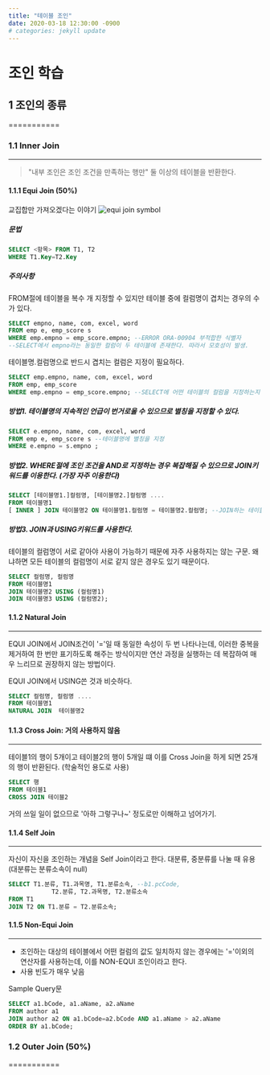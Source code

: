```yaml
---
title: "테이블 조인"
date: 2020-03-18 12:30:00 -0900
# categories: jekyll update
---
```


# 조인 학습

## 1 조인의 종류

===========

### 1.1 Inner Join

---

> "내부 조인은 조인 조건을 만족하는 행만" 둘 이상의 테이블을 반환한다.

#### 1.1.1 Equi Join (50%)

교집합만 가져오겠다는 이야기
![equi join symbol](https://encrypted-tbn0.gstatic.com/images?q=tbn%3AANd9GcQ1C9hfkZSF-ZTp0iAfQ_tJ7NTLUw3jU8f3Te3wcs-OXoG4e8p5)

##### 문법

```sql
SELECT <항목> FROM T1, T2
WHERE T1.Key=T2.Key
```

##### 주의사항

FROM절에 테이블을 복수 개 지정할 수 있지만 테이블 중에 컬럼명이 겹치는 경우의 수가 있다.

```sql
SELECT empno, name, com, excel, word
FROM emp e, emp_score s
WHERE emp.empno = emp_score.empno; --ERROR ORA-00904 부적합한 식별자
--SELECT에서 empno라는 동일한 컬럼이 두 테이블에 존재한다. 따라서 모호성이 발생.
```

테이블명.컬럼명으로 반드시 겹치는 컬럼은 지정이 필요하다.

```sql
SELECT emp.empno, name, com, excel, word
FROM emp, emp_score
WHERE emp.empno = emp_score.empno; --SELECT에 어떤 테이블의 컬럼을 지정하는지 설정해 주었음.
```

##### 방법1. 테이블명의 지속적인 언급이 번거로울 수 있으므로 별칭을 지정할 수 있다.

```sql
SELECT e.empno, name, com, excel, word
FROM emp e, emp_score s --테이블명에 별칭을 지정
WHERE e.empno = s.empno ;
```

##### 방법2. WHERE절에 조인 조건을 AND로 지정하는 경우 복잡해질 수 있으므로 JOIN키워드를 이용한다. (가장 자주 이용한다)

```sql
SELECT [테이블명1.]컬럼명, [테이블명2.]컬럼명 ....
FROM 테이블명1
[ INNER ] JOIN 테이블명2 ON 테이블명1.컬럼명 = 테이블명2.컬럼명; --JOIN하는 테이블이 많아지는 경우에 편리
```

##### 방법3. JOIN과 USING키워드를 사용한다.

테이블의 컬럼명이 서로 같아야 사용이 가능하기 때문에 자주 사용하지는 않는 구문.
왜냐하면 모든 테이블의 컬럼명이 서로 같지 않은 경우도 있기 때문이다.

```sql
SELECT 컬럼명, 컬럼명
FROM 테이블명1
JOIN 테이블명2 USING (컬럼명1)
JOIN 테이블명3 USING (컬럼명2);
```

#### 1.1.2 Natural Join

---

EQUI JOIN에서 JOIN조건이 '='일 때 동일한 속성이 두 번 나타나는데, 이러한 중복을 제거하여 한 번만 표기하도록 해주는 방식이지만 연산 과정을 실행하는 데 복잡하여 매우 느리므로 권장하지 않는 방법이다.

EQUI JOIN에서 USING쓴 것과 비슷하다.

```sql
SELECT 컬럼명, 컬럼명 ....
FROM 테이블명1
NATURAL JOIN  테이블명2
```

#### 1.1.3 Cross Join: 거의 사용하지 않음

---

테이블1의 행이 5개이고 테이블2의 행이 5개일 떄 이를 Cross Join을 하게 되면 25개의 행이 반환된다.
(학술적인 용도로 사용)

```sql
SELECT 행
FROM 테이블1
CROSS JOIN 테이블2
```

거의 쓰일 일이 없으므로 '아하 그렇구나~' 정도로만 이해하고 넘어가기.

#### 1.1.4 Self Join

---

자신이 자신을 조인하는 개념을 Self Join이라고 한다.
대분류, 중분류를 나눌 때 유용 (대분류는 분류소속이 null)

```sql
SELECT T1.분류, T1.과목명, T1.분류소속, --b1.pcCode,
            T2.분류, T2.과목명, T2.분류소속
FROM T1
JOIN T2 ON T1.분류 = T2.분류소속;
```

#### 1.1.5 Non-Equi Join

---

- 조인하는 대상의 테이블에서 어떤 컬럼의 값도 일치하지 않는 경우에는 '='이외의 연산자를 사용하는데, 이를 NON-EQUI 조인이라고 한다.
- 사용 빈도가 매우 낮음

Sample Query문

```sql
SELECT a1.bCode, a1.aName, a2.aName
FROM author a1
JOIN author a2 ON a1.bCode=a2.bCode AND a1.aName > a2.aName
ORDER BY a1.bCode;
```

### 1.2 Outer Join (50%)

===========

